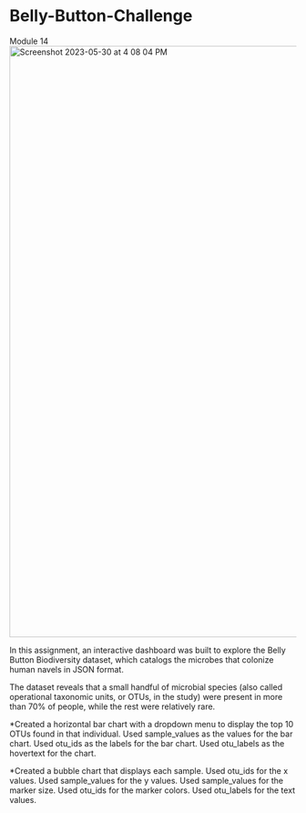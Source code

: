 # Belly-Button-Challenge
Module 14
<img width="1038" alt="Screenshot 2023-05-30 at 4 08 04 PM" src="https://github.com/Evis-S/belly-button-challenge/assets/125109090/d2844a89-b0e3-4a52-9756-dab3f4693164">



In this assignment, an interactive dashboard was built to explore the Belly Button Biodiversity dataset, which catalogs the microbes that colonize human navels in JSON format.

The dataset reveals that a small handful of microbial species (also called operational taxonomic units, or OTUs, in the study) were present in more than 70% of people, while the rest were relatively rare.


*Created a horizontal bar chart with a dropdown menu to display the top 10 OTUs found in that individual.
Used sample_values as the values for the bar chart.
Used otu_ids as the labels for the bar chart.
Used otu_labels as the hovertext for the chart.

*Created a bubble chart that displays each sample.
Used otu_ids for the x values.
Used sample_values for the y values.
Used sample_values for the marker size.
Used otu_ids for the marker colors.
Used otu_labels for the text values.
